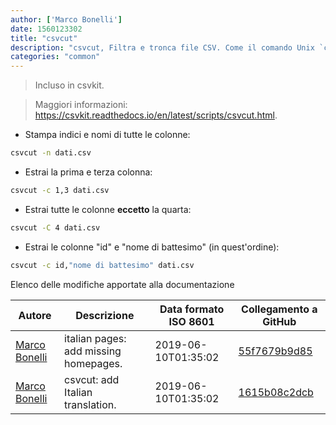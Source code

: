 ```yaml
---
author: ['Marco Bonelli']
date: 1560123302
title: "csvcut"
description: "csvcut, Filtra e tronca file CSV. Come il comando Unix `cut`, ma per dati tabellari."
categories: "common"
---
```

> Incluso in csvkit.

> Maggiori informazioni: <https://csvkit.readthedocs.io/en/latest/scripts/csvcut.html>.

- Stampa indici e nomi di tutte le colonne:

```bash
csvcut -n dati.csv
```

- Estrai la prima e terza colonna:

```bash
csvcut -c 1,3 dati.csv
```

- Estrai tutte le colonne **eccetto** la quarta:

```bash
csvcut -C 4 dati.csv
```

- Estrai le colonne "id" e "nome di battesimo" (in quest'ordine):

```bash
csvcut -c id,"nome di battesimo" dati.csv
```
Elenco delle modifiche apportate alla documentazione


Autore | Descrizione | Data formato ISO 8601 | Collegamento a GitHub
------|-----|-----|-----
[Marco Bonelli](mailto:marco@mebeim.net) | italian pages: add missing homepages. | 2019-06-10T01:35:02 | [55f7679b9d85](https://github.com/tldr-pages/tldr/commit/55f7679b9d85480f6c81738bd32c7901a1db36fe)
[Marco Bonelli](mailto:mb5.marcob@gmail.com) | csvcut: add Italian translation. | 2019-06-10T01:35:02 | [1615b08c2dcb](https://github.com/tldr-pages/tldr/commit/1615b08c2dcb3fb1eca0d79ca0312ba8f34a10c2)

